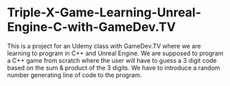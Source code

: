 # Triple-X-Game-Learning-Unreal-Engine-C-with-GameDev.TV
This is a project for an Udemy class with GameDev.TV where we are learning to program in C++ and Unreal Engine.  We are supposed to program a C++ game from scratch where the user will have to guess a 3 digit code based on the sum &amp; product of the 3 digits.  We have to introduce a random number generating line of code to the program.  
